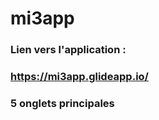 # mi3app

### Lien vers l'application :
###   https://mi3app.glideapp.io/


### 5 onglets principales
